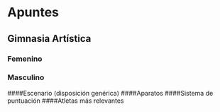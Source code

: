 # Apuntes
## Gimnasia Artística
### Femenino
### Masculino
####Escenario (disposición genérica)
####Aparatos
####Sistema de puntuación
####Atletas más relevantes
